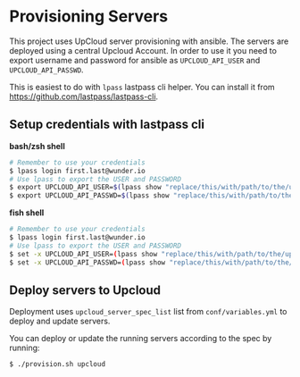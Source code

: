 Provisioning Servers
====================

This project uses UpCloud server provisioning with ansible. The servers are deployed using a central Upcloud Account. In order to use it you need to export username and password for ansible as `UPCLOUD_API_USER` and `UPCLOUD_API_PASSWD`.

This is easiest to do with `lpass` lastpass cli helper. You can install it from https://github.com/lastpass/lastpass-cli.

Setup credentials with lastpass cli
-----------------------------------
**bash/zsh shell**
```bash
# Remember to use your credentials
$ lpass login first.last@wunder.io
# Use lpass to export the USER and PASSWORD
$ export UPCLOUD_API_USER=$(lpass show "replace/this/with/path/to/the/upcloud/credentials" --username)
$ export UPCLOUD_API_PASSWD=$(lpass show "replace/this/with/path/to/the/upcloud/credentials" --password)
```

**fish shell**
```bash
# Remember to use your credentials
$ lpass login first.last@wunder.io
# Use lpass to export the USER and PASSWORD
$ set -x UPCLOUD_API_USER=(lpass show "replace/this/with/path/to/the/upcloud/credentials" --username)
$ set -x UPCLOUD_API_PASSWD=(lpass show "replace/this/with/path/to/the/upcloud/credentials" --password)
```

Deploy servers to Upcloud
-------------------------

Deployment uses `upcloud_server_spec_list` list from `conf/variables.yml` to deploy and update servers.

You can deploy or update the running servers according to the spec by running:
```
$ ./provision.sh upcloud
```
